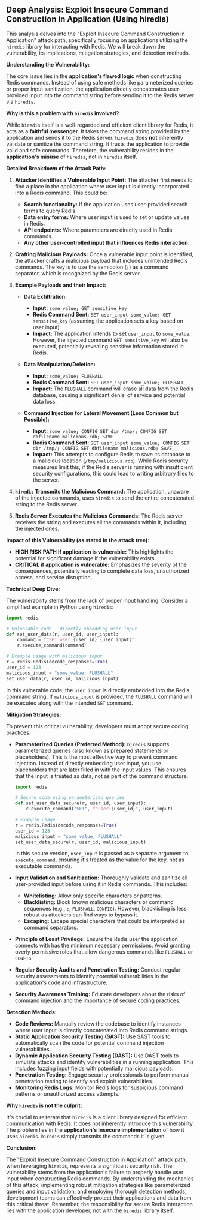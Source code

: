 ## Deep Analysis: Exploit Insecure Command Construction in Application (Using hiredis)

This analysis delves into the "Exploit Insecure Command Construction in Application" attack path, specifically focusing on applications utilizing the `hiredis` library for interacting with Redis. We will break down the vulnerability, its implications, mitigation strategies, and detection methods.

**Understanding the Vulnerability:**

The core issue lies in the **application's flawed logic** when constructing Redis commands. Instead of using safe methods like parameterized queries or proper input sanitization, the application directly concatenates user-provided input into the command string before sending it to the Redis server via `hiredis`.

**Why is this a problem with `hiredis` involved?**

While `hiredis` itself is a well-regarded and efficient client library for Redis, it acts as a **faithful messenger**. It takes the command string provided by the application and sends it to the Redis server. `hiredis` does **not** inherently validate or sanitize the command string. It trusts the application to provide valid and safe commands. Therefore, the vulnerability resides in the **application's misuse** of `hiredis`, not in `hiredis` itself.

**Detailed Breakdown of the Attack Path:**

1. **Attacker Identifies a Vulnerable Input Point:** The attacker first needs to find a place in the application where user input is directly incorporated into a Redis command. This could be:
    * **Search functionality:**  If the application uses user-provided search terms to query Redis.
    * **Data entry forms:**  Where user input is used to set or update values in Redis.
    * **API endpoints:** Where parameters are directly used in Redis commands.
    * **Any other user-controlled input that influences Redis interaction.**

2. **Crafting Malicious Payloads:** Once a vulnerable input point is identified, the attacker crafts a malicious payload that includes unintended Redis commands. The key is to use the semicolon (`;`) as a command separator, which is recognized by the Redis server.

3. **Example Payloads and their Impact:**

    * **Data Exfiltration:**
        * **Input:** `some_value; GET sensitive_key`
        * **Redis Command Sent:** `SET user_input some_value; GET sensitive_key` (assuming the application sets a key based on user input)
        * **Impact:**  The application intends to set `user_input` to `some_value`. However, the injected command `GET sensitive_key` will also be executed, potentially revealing sensitive information stored in Redis.

    * **Data Manipulation/Deletion:**
        * **Input:** `some_value; FLUSHALL`
        * **Redis Command Sent:** `SET user_input some_value; FLUSHALL`
        * **Impact:**  The `FLUSHALL` command will erase all data from the Redis database, causing a significant denial of service and potential data loss.

    * **Command Injection for Lateral Movement (Less Common but Possible):**
        * **Input:** `some_value; CONFIG SET dir /tmp/; CONFIG SET dbfilename malicious.rdb; SAVE`
        * **Redis Command Sent:** `SET user_input some_value; CONFIG SET dir /tmp/; CONFIG SET dbfilename malicious.rdb; SAVE`
        * **Impact:**  This attempts to configure Redis to save its database to a malicious location (`/tmp/malicious.rdb`). While Redis security measures limit this, if the Redis server is running with insufficient security configurations, this could lead to writing arbitrary files to the server.

4. **`hiredis` Transmits the Malicious Command:** The application, unaware of the injected commands, uses `hiredis` to send the entire concatenated string to the Redis server.

5. **Redis Server Executes the Malicious Commands:** The Redis server receives the string and executes all the commands within it, including the injected ones.

**Impact of this Vulnerability (as stated in the attack tree):**

* **HIGH RISK PATH if application is vulnerable:** This highlights the potential for significant damage if the vulnerability exists.
* **CRITICAL if application is vulnerable:** Emphasizes the severity of the consequences, potentially leading to complete data loss, unauthorized access, and service disruption.

**Technical Deep Dive:**

The vulnerability stems from the lack of proper input handling. Consider a simplified example in Python using `hiredis`:

```python
import redis

# Vulnerable code - directly embedding user input
def set_user_data(r, user_id, user_input):
    command = f"SET user:{user_id} {user_input}"
    r.execute_command(command)

# Example usage with malicious input
r = redis.Redis(decode_responses=True)
user_id = 123
malicious_input = "some_value; FLUSHALL"
set_user_data(r, user_id, malicious_input)
```

In this vulnerable code, the `user_input` is directly embedded into the Redis command string. If `malicious_input` is provided, the `FLUSHALL` command will be executed along with the intended `SET` command.

**Mitigation Strategies:**

To prevent this critical vulnerability, developers must adopt secure coding practices:

* **Parameterized Queries (Preferred Method):**  `hiredis` supports parameterized queries (also known as prepared statements or placeholders). This is the most effective way to prevent command injection. Instead of directly embedding user input, you use placeholders that are later filled in with the input values. This ensures that the input is treated as data, not as part of the command structure.

   ```python
   import redis

   # Secure code using parameterized queries
   def set_user_data_secure(r, user_id, user_input):
       r.execute_command("SET", f"user:{user_id}", user_input)

   # Example usage
   r = redis.Redis(decode_responses=True)
   user_id = 123
   malicious_input = "some_value; FLUSHALL"
   set_user_data_secure(r, user_id, malicious_input)
   ```

   In this secure version, `user_input` is passed as a separate argument to `execute_command`, ensuring it's treated as the value for the key, not as executable commands.

* **Input Validation and Sanitization:**  Thoroughly validate and sanitize all user-provided input before using it in Redis commands. This includes:
    * **Whitelisting:** Allow only specific characters or patterns.
    * **Blacklisting:**  Block known malicious characters or command sequences (e.g., `;`, `FLUSHALL`, `CONFIG`). However, blacklisting is less robust as attackers can find ways to bypass it.
    * **Escaping:**  Escape special characters that could be interpreted as command separators.

* **Principle of Least Privilege:** Ensure the Redis user the application connects with has the minimum necessary permissions. Avoid granting overly permissive roles that allow dangerous commands like `FLUSHALL` or `CONFIG`.

* **Regular Security Audits and Penetration Testing:**  Conduct regular security assessments to identify potential vulnerabilities in the application's code and infrastructure.

* **Security Awareness Training:** Educate developers about the risks of command injection and the importance of secure coding practices.

**Detection Methods:**

* **Code Reviews:** Manually review the codebase to identify instances where user input is directly concatenated into Redis command strings.
* **Static Application Security Testing (SAST):**  Use SAST tools to automatically scan the code for potential command injection vulnerabilities.
* **Dynamic Application Security Testing (DAST):**  Use DAST tools to simulate attacks and identify vulnerabilities in a running application. This includes fuzzing input fields with potentially malicious payloads.
* **Penetration Testing:**  Engage security professionals to perform manual penetration testing to identify and exploit vulnerabilities.
* **Monitoring Redis Logs:**  Monitor Redis logs for suspicious command patterns or unauthorized access attempts.

**Why `hiredis` is not the culprit:**

It's crucial to reiterate that `hiredis` is a client library designed for efficient communication with Redis. It does not inherently introduce this vulnerability. The problem lies in the **application's insecure implementation** of how it uses `hiredis`. `hiredis` simply transmits the commands it is given.

**Conclusion:**

The "Exploit Insecure Command Construction in Application" attack path, when leveraging `hiredis`, represents a significant security risk. The vulnerability stems from the application's failure to properly handle user input when constructing Redis commands. By understanding the mechanics of this attack, implementing robust mitigation strategies like parameterized queries and input validation, and employing thorough detection methods, development teams can effectively protect their applications and data from this critical threat. Remember, the responsibility for secure Redis interaction lies with the application developer, not with the `hiredis` library itself.
